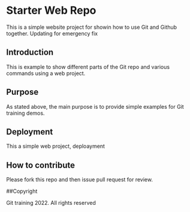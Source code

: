 # Starter Web Repo

This is a simple website project for showin how to use Git and Github together.
Updating for emergency fix

## Introduction

This is example to show different parts of the Git repo and various commands using a web project.

## Purpose

As stated above, the main purpose is to provide simple examples for Git training demos.

## Deployment
This a simple web project, deploayment
## How to contribute

Please fork this repo and then issue pull request for review.

##Copyright

Git training 2022. All rights reserved